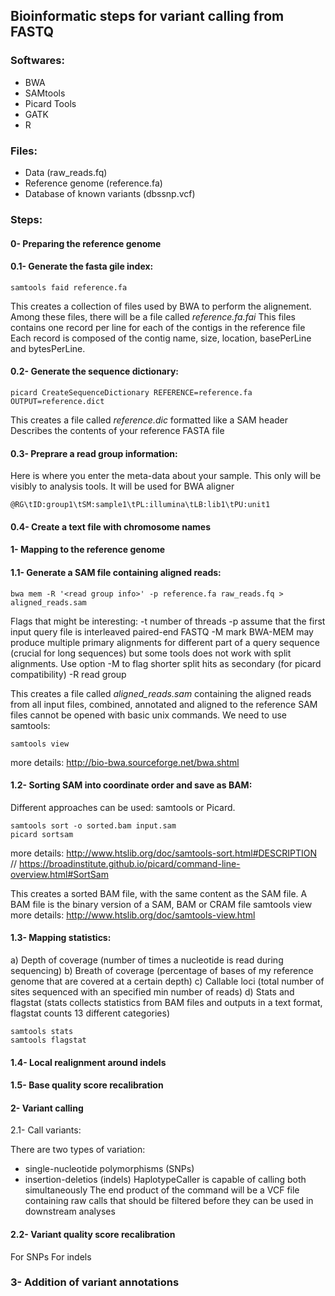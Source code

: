 ## Bioinformatic steps for variant calling from FASTQ

### Softwares: 
- BWA
- SAMtools
- Picard Tools
- GATK
- R

### Files:
- Data (raw_reads.fq)
- Reference genome (reference.fa)
- Database of known variants (dbssnp.vcf)

### Steps:

#### 0- Preparing the reference genome
#### 0.1- Generate the fasta gile index: 
```
samtools faid reference.fa
```
This creates a collection of files used by BWA to perform the alignement. Among these files, there will be a file called *reference.fa.fai* 
This files contains one record per line for each of the contigs in the reference file
Each record is composed of the contig name,  size, location, basePerLine and bytesPerLine. 

#### 0.2- Generate the sequence dictionary: 
```
picard CreateSequenceDictionary REFERENCE=reference.fa OUTPUT=reference.dict
```
This creates a file called *reference.dic* formatted like a SAM header
Describes the contents of your reference FASTA file

#### 0.3- Preprare a read group information: 
Here is where you enter the meta-data about your sample. This only will be visibly to analysis tools. 
It will be used for BWA aligner
```
@RG\tID:group1\tSM:sample1\tPL:illumina\tLB:lib1\tPU:unit1
```

#### 0.4- Create a text file with chromosome names 


#### 1- Mapping to the reference genome
#### 1.1- Generate a SAM file containing aligned reads:
```
bwa mem -R '<read group info>' -p reference.fa raw_reads.fq > aligned_reads.sam
```
Flags that might be interesting: 
-t number of threads 
-p assume that the first input query file is interleaved paired-end FASTQ
-M mark BWA-MEM may produce multiple primary alignments for different part of a query sequence (crucial for long sequences)
but some tools does not work with split alignments. Use option -M to flag shorter split hits as secondary (for picard compatibility)
-R read group 

This creates a file called *aligned_reads.sam* containing the aligned reads from all input files, combined, annotated and aligned to the reference
SAM files cannot be opened with basic unix commands. We need to use samtools:
```
samtools view 
```
more details: http://bio-bwa.sourceforge.net/bwa.shtml

#### 1.2- Sorting SAM into coordinate order and save as BAM:
Different approaches can be used: samtools or Picard. 
```
samtools sort -o sorted.bam input.sam
picard sortsam 
```
more details: http://www.htslib.org/doc/samtools-sort.html#DESCRIPTION // https://broadinstitute.github.io/picard/command-line-overview.html#SortSam

This creates a sorted BAM file, with the same content as the SAM file. A BAM file is the binary version of a SAM, BAM or CRAM file
samtools view 
more details: http://www.htslib.org/doc/samtools-view.html


#### 1.3- Mapping statistics: 
  a) Depth of coverage (number of times a nucleotide is read during sequencing)
  b) Breath of coverage (percentage of bases of my reference genome that are covered at a certain depth)
  c) Callable loci (total number of sites sequenced with an specified min number of reads)
  d) Stats and flagstat (stats collects statistics from BAM files and outputs in a text format, flagstat counts 13 different categories)
 ```
 samtools stats 
 samtools flagstat
 ```
#### 1.4- Local realignment around indels
 
#### 1.5- Base quality score recalibration
 
 
#### 2- Variant calling
 2.1- Call variants: 
 
There are two types of variation: 
- single-nucleotide polymorphisms (SNPs)
- insertion-deletios (indels)
HaplotypeCaller is capable of calling both simultaneously
The end product of the command will be a VCF file containing raw calls that should be filtered before they can be used in downstream analyses 
 
 
#### 2.2- Variant quality score recalibration
For SNPs 
For indels
 

### 3- Addition of variant annotations 
 












